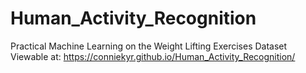 # Human_Activity_Recognition
Practical Machine Learning on the Weight Lifting Exercises Dataset
Viewable at:
https://conniekyr.github.io/Human_Activity_Recognition/
